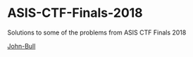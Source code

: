 # ASIS-CTF-Finals-2018
Solutions to some of the problems from ASIS CTF Finals 2018

[John-Bull](https://github.com/GabiTulba/ASIS-CTF-Finals-2018/blob/master/John-Bull/John-Bull.md)
